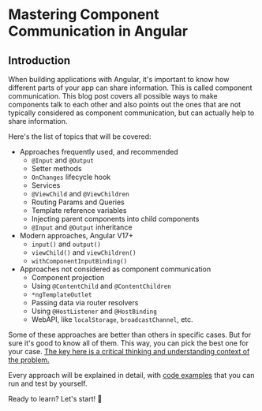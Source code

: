 # Mastering Component Communication in Angular

## Introduction
When building applications with Angular, it's important to know how 
different parts of your app can share information. This is called 
component communication. This blog post covers all possible 
ways to make components talk to each other and also points
out the ones that are not typically considered as component
communication, but can actually help to share information.

Here's the list of topics that will be covered:

- Approaches frequently used, and recommended
  - `@Input` and `@Output`
  - Setter methods
  - `OnChanges` lifecycle hook
  - Services
  - `@ViewChild` and `@ViewChildren`
  - Routing Params and Queries
  - Template reference variables
  - Injecting parent components into child components
  - `@Input` and `@Output` inheritance
- Modern approaches, Angular V17+
  - `input()` and `output()`
  - `viewChild()` and `viewChildren()`
  - `withComponentInputBinding()`
- Approaches not considered as component communication
  - Component projection
  - Using `@ContentChild` and `@ContentChildren`
  - `*ngTemplateOutlet`
  - Passing data via router resolvers
  - Using `@HostListener` and `@HostBinding`
  - WebAPI, like `localStorage`, `broadcastChannel`, etc.

Some of these approaches are better than others in specific cases.
But for sure it's good to know all of them. This way, you can pick 
the best one for your case. <u>The key here is a critical 
thinking and understanding context of the problem.</u>

Every approach will be explained in detail, with
[code examples](https://github.com/michalgrzegorczyk-dev/angular-component-communication)
that you can run and test by yourself.

Ready to learn? Let's start! 💪
